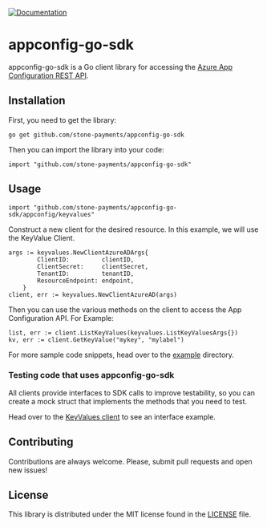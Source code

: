 [![Documentation](https://godoc.org/github.com/<username>/<library>?status.svg)](http://godoc.org/github.com/stone-payments/appconfig-go-sdk)


# appconfig-go-sdk
appconfig-go-sdk is a Go client library for accessing the [Azure App Configuration REST API](https://docs.microsoft.com/en-us/azure/azure-app-configuration/rest-api).

## Installation
First, you need to get the library:
```
go get github.com/stone-payments/appconfig-go-sdk
```

Then you can import the library into your code:
```golang
import "github.com/stone-payments/appconfig-go-sdk"
```

## Usage
```golang
import "github.com/stone-payments/appconfig-go-sdk/appconfig/keyvalues"
```

Construct a new client for the desired resource. In this example, we will use the KeyValue Client.
```golang
args := keyvalues.NewClientAzureADArgs{
		ClientID:         clientID,
		ClientSecret:     clientSecret,
		TenantID:         tenantID,
		ResourceEndpoint: endpoint,
	}
client, err := keyvalues.NewClientAzureAD(args)
```

Then you can use the various methods on the client to access the App Configuration API. For Example:
```golang
list, err := client.ListKeyValues(keyvalues.ListKeyValuesArgs{})
kv, err := client.GetKeyValue("mykey", "mylabel")
```
For more sample code snippets, head over to the [example](example/) directory.
### Testing code that uses appconfig-go-sdk
All clients provide interfaces to SDK calls to improve testability, so you can create a mock struct that implements the methods that you need to test.

Head over to the [KeyValues client](appconfig/keyvalues/client.go) to see an interface example.

## Contributing
Contributions are always welcome. Please, submit pull requests and open new issues!

## License
This library is distributed under the MIT license found in the [LICENSE](LICENSE) file.

